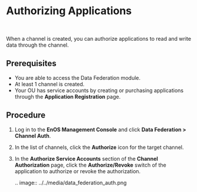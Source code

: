 # Authorizing Applications

<br />

When a channel is created, you can authorize applications to read and write data through the channel.

## Prerequisites

- You are able to access the Data Federation module.
- At least 1 channel is created.
- Your OU has service accounts by creating or purchasing applications through the **Application Registration** page.

## Procedure

1. Log in to the **EnOS Management Console** and click **Data Federation > Channel Auth**.

2. In the list of channels, click the **Authorize** icon for the target channel.

3. In the **Authorize Service Accounts** section of the **Channel Authorization** page, click the **Authorize/Revoke** switch of the application to authorize or revoke the authorization.

   .. image:: ../../media/data_federation_auth.png


<!--end-->
